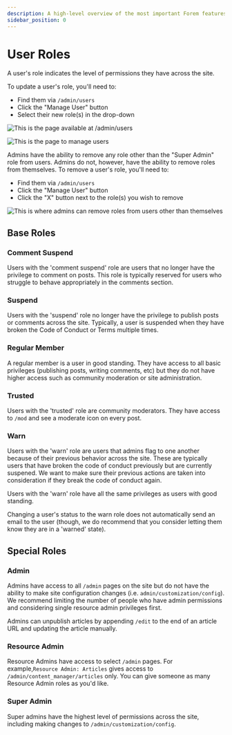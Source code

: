 ```yaml
---
description: A high-level overview of the most important Forem features.
sidebar_position: 0
---
```


# User Roles

A user's role indicates the level of permissions they have across the site.

To update a user's role, you'll need to:

* Find them via `/admin/users`
* Click the "Manage User" button
* Select their new role\(s) in the drop-down

![This is the page available at /admin/users](https://user-images.githubusercontent.com/16007075/121750769-024a3b80-cadb-11eb-93e8-e7ce7dcd672b.png)

![This is the page to manage users](https://user-images.githubusercontent.com/16007075/121751111-90bebd00-cadb-11eb-9e2e-310acacac4f7.png)

Admins have the ability to remove any role other than the "Super Admin" role from users. Admins do not, however, have the ability to remove roles from themselves. To remove a user's role, you'll need to:

* Find them via `/admin/users`
* Click the "Manage User" button
* Click the "X" button next to the role\(s\) you wish to remove

![This is where admins can remove roles from users other than themselves](https://user-images.githubusercontent.com/16007075/121752322-e2684700-cadd-11eb-87b7-42ae6e2f77b6.png)


## Base Roles

### Comment Suspend

Users with the 'comment suspend' role are users that no longer have the privilege to comment on posts. This role is typically reserved for users who struggle to behave appropriately in the comments section.

### Suspend

Users with the 'suspend' role no longer have the privilege to publish posts or comments across the site. Typically, a user is suspended when they have broken the Code of Conduct or Terms multiple times.

### Regular Member

A regular member is a user in good standing. They have access to all basic privileges \(publishing posts, writing comments, etc\) but they do not have higher access such as community moderation or site administration. 

### Trusted

Users with the 'trusted' role are community moderators. They have access to `/mod` and see a moderate icon on every post.

### Warn

Users with the 'warn' role are users that admins flag to one another because of their previous behavior across the site. These are typically users that have broken the code of conduct previously but are currently suspened. We want to make sure their previous actions are taken into consideration if they break the code of conduct again. 

Users with the 'warn' role have all the same privileges as users with good standing.

Changing a user's status to the warn role does not automatically send an email to the user (though, we do recommend that you consider letting them know they are in a 'warned' state). 

## Special Roles

### Admin

Admins have access to all `/admin` pages on the site but do not have the ability to make site configuration changes (i.e. `admin/customization/config`). We recommend limiting the number of people who have admin permissions and considering single resource admin privileges first.

Admins can unpublish articles by appending `/edit` to the end of an article URL and updating the article manually. 

### Resource Admin

Resource Admins have access to select `/admin` pages. For example,`Resource Admin: Articles` gives access to `/admin/content_manager/articles` only. You can give someone as many Resource Admin roles as you'd like. 

### Super Admin

Super admins have the highest level of permissions across the site, including making changes to `/admin/customization/config`.

